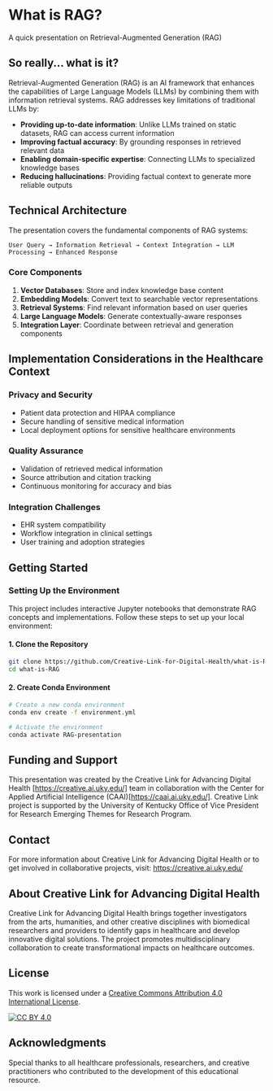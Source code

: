 # What is RAG?

A quick presentation on Retrieval-Augmented Generation (RAG)


## So really... what is it?

Retrieval-Augmented Generation (RAG) is an AI framework that enhances the capabilities of Large Language Models (LLMs) by combining them with information retrieval systems. RAG addresses key limitations of traditional LLMs by:

- **Providing up-to-date information**: Unlike LLMs trained on static datasets, RAG can access current information
- **Improving factual accuracy**: By grounding responses in retrieved relevant data
- **Enabling domain-specific expertise**: Connecting LLMs to specialized knowledge bases
- **Reducing hallucinations**: Providing factual context to generate more reliable outputs


## Technical Architecture

The presentation covers the fundamental components of RAG systems:

```
User Query → Information Retrieval → Context Integration → LLM Processing → Enhanced Response
```

### Core Components
1. **Vector Databases**: Store and index knowledge base content
2. **Embedding Models**: Convert text to searchable vector representations  
3. **Retrieval Systems**: Find relevant information based on user queries
4. **Large Language Models**: Generate contextually-aware responses
5. **Integration Layer**: Coordinate between retrieval and generation components

## Implementation Considerations in the Healthcare Context

### Privacy and Security
- Patient data protection and HIPAA compliance
- Secure handling of sensitive medical information
- Local deployment options for sensitive healthcare environments

### Quality Assurance
- Validation of retrieved medical information
- Source attribution and citation tracking
- Continuous monitoring for accuracy and bias

### Integration Challenges
- EHR system compatibility
- Workflow integration in clinical settings
- User training and adoption strategies


## Getting Started

### Setting Up the Environment

This project includes interactive Jupyter notebooks that demonstrate RAG concepts and implementations. Follow these steps to set up your local environment:

#### 1. Clone the Repository
```bash
git clone https://github.com/Creative-Link-for-Digital-Health/what-is-RAG.git
cd what-is-RAG
```

#### 2. Create Conda Environment
```bash
# Create a new conda environment
conda env create -f environment.yml

# Activate the environment
conda activate RAG-presentation
```

## Funding and Support

This presentation was created by the Creative Link for Advancing Digital Health [https://creative.ai.uky.edu/] team in collaboration with the Center for Applied Artificial Intelligence (CAAI)[https://caai.ai.uky.edu/]. Creative Link project is supported by the University of Kentucky Office of Vice President for Research Emerging Themes for Research Program.

## Contact

For more information about Creative Link for Advancing Digital Health or to get involved in collaborative projects, visit: https://creative.ai.uky.edu/

## About Creative Link for Advancing Digital Health

Creative Link for Advancing Digital Health brings together investigators from the arts, humanities, and other creative disciplines with biomedical researchers and providers to identify gaps in healthcare and develop innovative digital solutions. The project promotes multidisciplinary collaboration to create transformational impacts on healthcare outcomes.

## License

This work is licensed under a [Creative Commons Attribution 4.0 International License](https://creativecommons.org/licenses/by/4.0/).

[![CC BY 4.0](https://i.creativecommons.org/l/by/4.0/88x31.png)](https://creativecommons.org/licenses/by/4.0/)

## Acknowledgments

Special thanks to all healthcare professionals, researchers, and creative practitioners who contributed to the development of this educational resource.